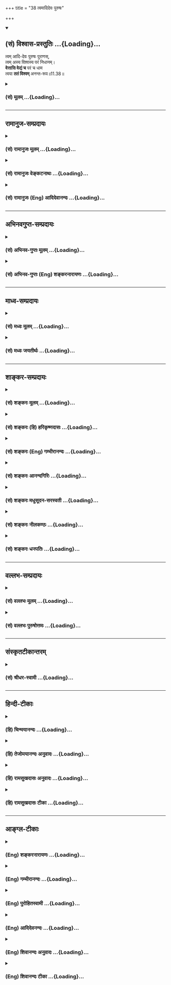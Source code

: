 +++
title = "38 त्वमादिदेवः पुरुषः"

+++
<div class="js_include" newlevelforh1="2" title="(सं) विश्वास-प्रस्तुतिः" unfilled url="/purANam_vaiShNavam/mahAbhAratam/06-bhIShma-parva/03-bhagavad-gItA-parva/saMskRtam/vishvAsa-prastutiH/11_vishva-rUpa-darshana/38_tvamAdidevaH_puru.md">
<details open><summary><h2>(सं) विश्वास-प्रस्तुतिः ...{Loading}...</h2></summary>

त्वम् आदि-देवः पुरुषः पुराणस्,  
त्वम् अस्य विश्वस्य परं निधानम्।  
**वेत्तासि वेद्यं च** परं च धाम  
त्वया **ततं विश्वम्** अनन्त-रूप॥11.38॥
</details>
</div>
<div class="js_include collapsed" newlevelforh1="3" title="(सं) मूलम्" unfilled url="/purANam_vaiShNavam/mahAbhAratam/06-bhIShma-parva/03-bhagavad-gItA-parva/saMskRtam/mUlam/11_vishva-rUpa-darshana/38_tvamAdidevaH_puru.md">
<details><summary><h3>(सं) मूलम् ...{Loading}...</h3></summary>

त्वमादिदेवः पुरुषः पुराण  
स्त्वमस्य विश्वस्य परं निधानम्।  
वेत्तासि वेद्यं च परं च धाम  
त्वया ततं विश्वमनन्तरूप।।11.38।।
</details>
</div>


_________________
## रामानुज-सम्प्रदायः
<div class="js_include collapsed" newlevelforh1="3" title="(सं) रामानुजः मूलम्" unfilled url="/purANam_vaiShNavam/mahAbhAratam/06-bhIShma-parva/03-bhagavad-gItA-parva/saMskRtam/rAmAnujaH/mUlam/11_vishva-rUpa-darshana/38_tvamAdidevaH_puru.md">
<details><summary><h3>(सं) रामानुजः मूलम् ...{Loading}...</h3></summary>

।।11.38।।  
  
**त्वम् आदिदेवः पुरुषः पुराणः त्वम् अस्य विश्वस्य परं निधानम्;** निधीयते
त्वयि विश्वम् इति त्वम् अस्य विश्वस्य परं निधानम्; विश्वस्य शरीरभूतस्य
आत्मतया परमाधारभूतः त्वम् एव इत्यर्थः। जगति सर्वो वेदिता **वेद्यं च**
सर्वं त्वम् एव; एवं सर्वात्मतया अवस्थितः त्वम् एव **परं च धाम** स्थानं
प्राप्यस्थानम् इत्यर्थः।**त्वया ततं विश्वम् अनन्तरूप** त्वया आत्मत्वेन
विश्वं चिदचिन्मिश्रं जगत् ततं व्याप्तम्। अतस्त्वम् एव वाय्वादिशब्दवाच्य
इति आह --

</details>
</div>
<div class="js_include collapsed" newlevelforh1="3" title="(सं) रामानुजः वेङ्कटनाथः" unfilled url="/purANam_vaiShNavam/mahAbhAratam/06-bhIShma-parva/03-bhagavad-gItA-parva/saMskRtam/rAmAnujaH/venkaTanAthaH/11_vishva-rUpa-darshana/38_tvamAdidevaH_puru.md">
<details><summary><h3>(सं) रामानुजः वेङ्कटनाथः ...{Loading}...</h3></summary>

।। 11.38कस्मात् इत्यादिकं पूर्वेण सङ्गमयति -- युक्ततामिति। ते इत्यस्य
प्रथमाबहुवचनत्वभ्रमव्युदासायतुभ्यमित्युक्तिः। प्रणतिकर्तारस्त्वर्थसिद्धा
अनुक्ता एवेति भावः। ब्रह्मशब्दस्यानेकार्थेषु प्रयोगादिह
सर्वप्रणन्तव्यत्वोपयोगाय हिरण्यगर्भपदेन व्याख्या। आदिकर्त्रे इति
सविशेषणनिर्देशेन
व्यवच्छेद्यभूतनूतनहिरण्यगर्भकर्तृसम्भावनाभ्रमव्युदासायआदिभूतायेति
व्यस्योक्तम्। कर्तृशब्देन निमित्तत्वस्योक्तत्वात् आदिशब्द उपादानत्वपरः;
र्स्वस्य कारणान्तरनिषेधार्थौ वा। नमश्शब्दयोगवन्नमनमात्रयोगेऽपि चतुर्थी
विद्यत इति ज्ञापनायनमस्कुर्युरित्युक्तम्। पञ्चशिखाय तथेश्वरकृष्णायैते
नमस्यामः इत्यादिवत्।। त्वमक्षरम्\[ \[11।18\] इति प्रागप्युक्तत्वादत्र
त्वमक्षरम् इति तदतिरिक्तार्थपरत्वमुचितन्तत्परम् इत्यस्य
सामर्थ्याच्चात्राक्षरसदसच्छब्दानामवरतत्त्वविषयत्वं न्याय्यम् तत्र च
भावाभावशब्दाभिलप्यविकारयोगितया सदसच्छब्दयोरचित्परत्वं
निर्विकारतयाऽक्षरशब्दस्य जीवात्मविषयत्वं चोचितमित्यभिप्रायेणाह -- न
क्षरतीति। जीवस्वरूपस्य निर्विकारत्वे श्रुतिं दर्शयति -- न जायत इति।
कार्यकारणयोरसच्छब्देन व्यपदेशः असद्वा इदमग्र आसीत्। ततो वै सदजायत
\[तै.उ.2।7।1\] इत्यादिश्रुतिसिद्ध इत्यभिप्रायेण कार्यकारणभावकथनम्।
एकस्मिन्नेव द्रव्ये सद सच्छब्दप्रयोगनिदानमाहनामरूपेति। अक्षरं सदसत् इति
निर्दिष्टोभयपरामर्शी तच्छब्दः। विशेषकाभावात्तिलतैलदारु वह्न्यादिवत्
परस्परमिलिततदुभयापेक्षया परत्वं च मुक्तात्मनः प्रसिद्धमितिसदसत्तत्परं
यत् इत्यनूद्यत इत्यभिप्रायेण -- मुक्तात्मतत्त्वमित्युक्तम्।
प्रकृतिपुरुषशरीरकत्वं मुक्तात्मनस्तादधीन्यं च कारणत्वसाधकमित्याह -- अत
इति। सर्वतत्त्वात्मकत्वादित्यर्थः। जगन्निवासशब्देन जगन्निवासो यस्येति
विग्रहः। अतो निधानशब्देनात्राधारत्वमेवानुक्तं विवक्षितमिति
प्रदर्शनायाधिकरणव्युत्पत्तिं दर्शयतिनिधीयते त्वयीति। तेनत्वमक्षरम्
इत्यादिसामानाधिकरण्यकारणं विश्वशरीरित्वं विवक्षितमित्याहविश्वस्य
शरीरभूतस्येति। एतेन निधानशब्दस्यात्राव्यक्तपरत्वं कैश्चिदुक्तं
निरस्तम्। वेत्तासि इत्यादौ परमात्मनो वेदितृत्वादिमात्रविधानेऽतिशयाभावात्
कारणावस्थद्रव्यान्तर्यामित्वस्य चोक्तत्वात्;
कार्यावस्थज्ञातृज्ञेयान्तर्यामित्वमेवात्र विवक्षितमित्यभिप्रायेणाहजगति
सर्वो वेदिता वेद्यं चेति। धामशब्दस्यानेकार्थस्यापि स्थाने
प्रसिद्धिप्रकर्षात्स एवार्थ उचितः। स्थानं च प्राप्यमिति प्रसिद्धम्। अतः
परत्वेन विशेषितप्राप्यत्वमेवात्र विवक्षितमित्यभिप्रायेणाह --
प्राप्यस्थानमिति। यद्वा परमप्राप्यमिति भगवदसाधारणं स्थानं विवक्षितं
स्यात् तेनापि पूर्ववत्सामानाधिकरण्यव्यपदेशः। आमनन्ति च तदप्राकृतस्थानम्
अरश्च ह वै ण्यश्चार्णवौ ब्रह्मलोके तृतीयस्यामितो दिवि। तदैरंमदीयं
सरस्तदश्वत्थः सोमसवनस्तदपराजिता पूर्ब्रह्मणः प्रभुविमितं हिरण्मयं
\[छा.उ.8।5।3\] इति; तथा सहस्रस्थूणे विमिते दृढ उग्रे यत्र देवानामधिदेव
आस्ते इति। सामान्यतो विशेषतश्च प्रवृत्तयोः
पूर्वोत्तरसामानाधिकरण्योर्मध्यस्थेनत्वया ततम् इत्यादिना शरीरात्मभाव एव
निबन्धनमिति स्पष्टमुच्यत इत्यभिप्रायेणाह -- त्वयात्मत्वेनेति।  
  

</details>
</div>
<div class="js_include collapsed" newlevelforh1="3" title="(सं) रामानुजः (Eng) आदिदेवानन्दः" unfilled url="/purANam_vaiShNavam/mahAbhAratam/06-bhIShma-parva/03-bhagavad-gItA-parva/saMskRtam/rAmAnujaH/english/AdidevAnandaH/11_vishva-rUpa-darshana/38_tvamAdidevaH_puru.md">
<details><summary><h3>(सं) रामानुजः (Eng) आदिदेवानन्दः ...{Loading}...</h3></summary>

11.38 You alone are all the knowers and all that must be known. You alone, abiding thus as the Self of all, are the 'Dhaman' (abode),
namely, the goal to be attained. By You, O infinite of form, is the universe pervaded. By You the universe, composed of conscient beings and non-conscient matter, is 'Tatam', pervaded. You are the Primal God, the Ancient Person. You are the supreme resting place of the universe. The meaning is that You are the supreme foundation of the universe which constitutes Your body, as You are its Self. \[It is to be noted how Ramanuja derives here the meaning of 'individual self' for the word Aksara, which helps him to explain 'Kutasth'oksara ucchyate' in 15.16\]
Arjuna says: 'Therefore You alone are expressed by the terms Vayu etc.'

</details>
</div>


_________________
## अभिनवगुप्त-सम्प्रदायः
<div class="js_include collapsed" newlevelforh1="3" title="(सं) अभिनव-गुप्तः मूलम्" unfilled url="/purANam_vaiShNavam/mahAbhAratam/06-bhIShma-parva/03-bhagavad-gItA-parva/saMskRtam/abhinava-guptaH/mUlam/11_vishva-rUpa-darshana/38_tvamAdidevaH_puru.md">
<details><summary><h3>(सं) अभिनव-गुप्तः मूलम् ...{Loading}...</h3></summary>

।।11.38।। No commentary.

</details>
</div>
<div class="js_include collapsed" newlevelforh1="3" title="(सं) अभिनव-गुप्तः (Eng) शङ्करनारायणः" unfilled url="/purANam_vaiShNavam/mahAbhAratam/06-bhIShma-parva/03-bhagavad-gItA-parva/saMskRtam/abhinava-guptaH/english/shankaranArAyaNaH/11_vishva-rUpa-darshana/38_tvamAdidevaH_puru.md">
<details><summary><h3>(सं) अभिनव-गुप्तः (Eng) शङ्करनारायणः ...{Loading}...</h3></summary>

11.38 Sri Abhinavagupta did not comment upon this sloka.

</details>
</div>


_________________
## माध्व-सम्प्रदायः
<div class="js_include collapsed" newlevelforh1="3" title="(सं) मध्वः मूलम्" unfilled url="/purANam_vaiShNavam/mahAbhAratam/06-bhIShma-parva/03-bhagavad-gItA-parva/saMskRtam/madhvaH/mUlam/11_vishva-rUpa-darshana/38_tvamAdidevaH_puru.md">
<details><summary><h3>(सं) मध्वः मूलम् ...{Loading}...</h3></summary>

।।11.37 -- 11.40।। कथं स्थाने इति तदाह -- कस्मादित्यादिना।
पूर्णश्चासावात्मा चेति महात्मा। आत्मशब्दश्चोक्तो भारते -- यच्चाप्नोति
यदादत्ते यच्चात्ति विषयानिह। यच्चास्य सन्ततो भावस्तस्मादात्मेति भण्यते
इति। तत्परं सदसतः परम्। असच्च सच्चैव च यद्विश्वं सदसतः परम्।
\[म.भा.1।1।23\] इति भारते।

</details>
</div>
<div class="js_include collapsed" newlevelforh1="3" title="(सं) मध्वः जयतीर्थः" unfilled url="/purANam_vaiShNavam/mahAbhAratam/06-bhIShma-parva/03-bhagavad-gItA-parva/saMskRtam/madhvaH/jayatIrthaH/11_vishva-rUpa-darshana/38_tvamAdidevaH_puru.md">
<details><summary><h3>(सं) मध्वः जयतीर्थः ...{Loading}...</h3></summary>

।।11.37 -- 11.40।। सर्वे नमस्यन्ति \[11।36\] इत्येतद्युक्तमिति
स्वयमेवोक्त्वाकस्माच्च ते न नमेरन् इति विरुद्धं कथं पृच्छति इत्यत आक्षेप
एवायमिति ज्ञापयन् तन्निवर्त्याशङ्काप्रदर्शनपूर्वकमवतारयति -- **कथ**मिति।
इति शङ्कायामिति शेषः तत्तस्या उत्तरम्।
महात्मन्नक्षुद्रचित्तेत्यल्पार्थप्रतीतिनिरासार्थमाह -- **पूर्णश्चे**ति।
आत्मा जीव इति प्रतीतिं वारयितुमाह -- **आत्मे**ति। उक्तो निरुक्तः।
यद्यस्मात्। आप्नोतेर्मन्। पकारस्य च तकारः। आङ्पूर्वाद्दाञः स एव प्रत्ययः
आकारलोपस्तत्वम्। आङ्पूर्वाददो मन्। तत्वं च। इह देहे। सन्ततो भावो नित्या
सत्ता। आङ्पूर्वात्तनोतेर्ङ्मन्। सदसद्भावात्मकं विश्वं त्वमेवेति
सत्तादिप्रदत्वादेवोच्यते। नत्वन्यथा; तथा सति उत्तरवाक्यविरोधात्; इति
भावेन तत्पठित्वा सप्रमाणकं व्याचष्टे -- **तत्परमिति**।

</details>
</div>


_________________
## शाङ्कर-सम्प्रदायः
<div class="js_include collapsed" newlevelforh1="3" title="(सं) शङ्करः मूलम्" unfilled url="/purANam_vaiShNavam/mahAbhAratam/06-bhIShma-parva/03-bhagavad-gItA-parva/saMskRtam/shankaraH/mUlam/11_vishva-rUpa-darshana/38_tvamAdidevaH_puru.md">
<details><summary><h3>(सं) शङ्करः मूलम् ...{Loading}...</h3></summary>

।।11.38।। --,**त्वम् आदिदेवः;** जगतः स्रष्ट्टत्वात्। **पुरुषः;** पुरि
शयनात् **पुराणः** चिरंतनः **त्वम्** एव **अस्य विश्वस्य परं** प्रकृष्टं
**निधानं** निधीयते अस्मिन् जगत् सर्वं महाप्रलयादौ इति। किञ्च; **वेत्ता
असि;** वेदिता असि सर्वस्यैव वेद्यजातस्य। यत् च **वेद्यं** वेदनार्हं
तच्**च** असि **परं च धाम** परमं पदं वैष्णवम्। **त्वया ततं** व्याप्तं
**विश्वं** समस्तम्; हे **अनन्तरूप** अन्तो न विद्यते तव रूपाणाम्।। किञ्च
--,

</details>
</div>
<div class="js_include collapsed" newlevelforh1="3" title="(सं) शङ्करः (हि) हरिकृष्णदासः" unfilled url="/purANam_vaiShNavam/mahAbhAratam/06-bhIShma-parva/03-bhagavad-gItA-parva/saMskRtam/shankaraH/hindI/harikRShNadAsaH/11_vishva-rUpa-darshana/38_tvamAdidevaH_puru.md">
<details><summary><h3>(सं) शङ्करः (हि) हरिकृष्णदासः ...{Loading}...</h3></summary>

।।11.38।। अर्जुन फिर भी स्तुति करता है --, आप जगत्के रचयिता होनेके कारण
आदिदेव हैं और शरीररूप पुरमें रहनेके कारण सनातन पुरुष हैं तथा आप ही इस
विश्वके परम उत्तम स्थान हैं अर्थात् महाप्रलयादिमें समस्त जगत् जिसमें
स्थित होता है वह ( जगत्का आश्रय ) आप ही हैं। तथा समस्त जाननेयोग्य
वस्तुओंके आप जाननेवाले हैं और जो जाननेयोग्य हैं वह भी आप ही हैं। आप ही
परम धाम -- परम वैष्णवपद हैं। हे अनन्तरूप समस्त विश्व आपसे परिपूर्ण है --
व्याप्त है। आपके रूपोंका अन्त नहीं है।  
  
,

</details>
</div>
<div class="js_include collapsed" newlevelforh1="3" title="(सं) शङ्करः (Eng) गम्भीरानन्दः" unfilled url="/purANam_vaiShNavam/mahAbhAratam/06-bhIShma-parva/03-bhagavad-gItA-parva/saMskRtam/shankaraH/english/gambhIrAnandaH/11_vishva-rUpa-darshana/38_tvamAdidevaH_puru.md">
<details><summary><h3>(सं) शङ्करः (Eng) गम्भीरानन्दः ...{Loading}...</h3></summary>

11.38 You are the adi-devah, primal Deity, because of being the creator
of the Universe; the puranah, ancient, eternal; purusah,
Person-(derived) in the sense of 'staying in the town (pura) that is the
body'. You verily are the param, suprem; nidhanam, Resort, in which this
entire Universe comes to rest at the time of final dissolution etc.
Besides, You are the vetta, knower of all things to be known. You are
also the vedyam, object of knowledge-that which is fit to be known; and
the param, supreme; dhama, Abode, the supreme State of Visnu.
Anantarupa, O You of infinite forms, who have no limit to Your own
forms; the entire visvam, Universe; tatam, is pervaded; tvaya, by You.
Further,

</details>
</div>
<div class="js_include collapsed" newlevelforh1="3" title="(सं) शङ्करः आनन्दगिरिः" unfilled url="/purANam_vaiShNavam/mahAbhAratam/06-bhIShma-parva/03-bhagavad-gItA-parva/saMskRtam/shankaraH/AnandagiriH/11_vishva-rUpa-darshana/38_tvamAdidevaH_puru.md">
<details><summary><h3>(सं) शङ्करः आनन्दगिरिः ...{Loading}...</h3></summary>

।।11.38।। संप्रति जगत्स्रष्टृत्वादिनापि तद्योग्यत्वमस्तीति स्तुतिद्वारा
दर्शयति -- **पुनरपीति।** जगतः स्रष्टा पुरुषो हिरण्यगर्भ इति पक्षं
प्रत्याह -- **पुराण इति।** स्रष्टृत्वं निमित्तमेवेति
तटस्थेश्वरवादिनस्तान्प्रत्युक्तं -- **त्वमेवेति।**
महाप्रलयादावित्यादिपदमवान्तरप्रलयार्थम्। ईश्वरस्योभयथा कारणत्वं
सर्वज्ञत्वेन साधयति -- **किञ्चेति।**
वेद्यवेदितृभावेनाद्वैतानुपपत्तिमाशङक्याह -- **यच्चेति।**
मुक्त्यालम्बनस्य ब्रह्मणोऽर्थान्तरत्वमाशङ्कित्वोक्तं -- **परं चेति।**
यत्परमं पदं तदपि च त्वमेवेति संबन्धः। तस्य पूर्णत्वमाह -- **त्वयेति।**
व्याप्यव्यापकत्वेन भेदं शङ्कित्वा कल्पितत्वात्तस्य मैवमित्याह --
**अनन्तेति।**

</details>
</div>
<div class="js_include collapsed" newlevelforh1="3" title="(सं) शङ्करः मधुसूदन-सरस्वती" unfilled url="/purANam_vaiShNavam/mahAbhAratam/06-bhIShma-parva/03-bhagavad-gItA-parva/saMskRtam/shankaraH/madhusUdana-sarasvatI/11_vishva-rUpa-darshana/38_tvamAdidevaH_puru.md">
<details><summary><h3>(सं) शङ्करः मधुसूदन-सरस्वती ...{Loading}...</h3></summary>

।।11.38।। भक्त्युद्रेकात्पुनरपि स्तौति -- त्वमिति। त्वमादिदेवो जगतः
सर्गहेतुत्वात् पुरुषः पूरयिता पुराणोऽनादिः त्वमस्य विश्वस्य परं निधानं
लयस्थानत्वात् निधीयते सर्वमस्मिन्निति। एवं
सृष्टिप्रलयस्थानत्वेनोपादानत्वमुक्त्वा सर्वज्ञत्वेन प्रधानं
व्यावर्तयन्निमित्ततामाह -- वेत्तेति। वेत्ता वेदिता। सर्वस्यापि
द्वैतापत्तिं वारयति। यच्च वेद्यं तदपि त्वमेवासि। वेदनरूपे वेदितरि
परमार्थसंबन्धाभावेन सर्वस्य वेद्यस्य कल्पितत्वात् अतएव परं च धाम
यत्सच्चिदानन्दघनमविद्यातत्कार्यनिर्मुक्तं विष्णोः परमं पदं तदपि
त्वमेवासि। त्वया सद्रूपेण स्फुरणरूपेण च कारणेन ततं व्याप्तमिदं स्वतः
सत्तास्फूर्तिशून्यं विश्वं कार्यं मायिकसंबन्धेनैव स्थितिकाले। हे
अनन्तरूप अपरिच्छिन्नस्वरूप।

</details>
</div>
<div class="js_include collapsed" newlevelforh1="3" title="(सं) शङ्करः नीलकण्ठः" unfilled url="/purANam_vaiShNavam/mahAbhAratam/06-bhIShma-parva/03-bhagavad-gItA-parva/saMskRtam/shankaraH/nIlakaNThaH/11_vishva-rUpa-darshana/38_tvamAdidevaH_puru.md">
<details><summary><h3>(सं) शङ्करः नीलकण्ठः ...{Loading}...</h3></summary>

।।11.38।। पुनरपि स्तौति -- **त्वमिति।** आदिदेवो जगतः स्रष्टृत्वात्।
पुरुषः सर्वशरीरशायी। पुराणः शरीरनाशादिनाप्यविनश्यन्। विश्वस्यास्य त्वं
परं निधानं निधीयतेऽस्मिन्निति लयस्थानम्। साङ्ख्यानां जडां प्रकृतिं
वारयति। वेत्ता ज्ञाता। वेद्यं तद्दृश्यं च त्वमेव। परं
वेत्तृवेद्याभ्यामन्यत् धाम चैतन्यम्। त्वया विश्वं ततं व्याप्तं
स्वसत्तास्फूर्तिभ्याम्। हे अनन्तरूप त्रिविधपरिच्छेदशून्यस्वरूप।

</details>
</div>
<div class="js_include collapsed" newlevelforh1="3" title="(सं) शङ्करः धनपतिः" unfilled url="/purANam_vaiShNavam/mahAbhAratam/06-bhIShma-parva/03-bhagavad-gItA-parva/saMskRtam/shankaraH/dhanapatiH/11_vishva-rUpa-darshana/38_tvamAdidevaH_puru.md">
<details><summary><h3>(सं) शङ्करः धनपतिः ...{Loading}...</h3></summary>

।।11.38।। पुनरपि स्तौति। त्वमादिदेवः ब्रह्मादिजनकत्वात्। भगवतस्ताटस्थ्यं
वारयति। पुरि शयनात्पुरुष इति। पुरि विनाशान्नाशाशङ्कां वारयति। पुराणः
चिरंतनः त्वमस्य विश्वस्य परं निधानं महाप्रलयादौ सर्वं
जगन्निधीयतेऽस्मिन्निति परं प्रकृष्टं निधानं लयस्थानमतो न कर्तृमात्रमपि
तु प्रकृतिरपीति भावः। किंच वेत्तासि ज्ञातासि। सर्वस्यैव वेद्यंजातस्य
भेदं वारयति। वेद्यं च यच्च ज्ञातुं योग्यं वस्तु तच्चासि। प्राप्यमपि परं
त्वमेवेत्याह। परं च धाम परमं वैष्णवपदं मोक्षाख्यं सच मोक्षाख्यस्त्वं न
क्वचिन्मेरुपृष्ठदौ तिष्ठसि किंतु त्वया परमधाम्ना ततं व्यापतं समस्तं
विश्वं यतस्त्व रुपाणां कैवल्यादीनामन्तः परिच्छेदो न विद्यते इति
हेऽनन्तरुप।

</details>
</div>


_________________
## वल्लभ-सम्प्रदायः
<div class="js_include collapsed" newlevelforh1="3" title="(सं) वल्लभः मूलम्" unfilled url="/purANam_vaiShNavam/mahAbhAratam/06-bhIShma-parva/03-bhagavad-gItA-parva/saMskRtam/vallabhaH/mUlam/11_vishva-rUpa-darshana/38_tvamAdidevaH_puru.md">
<details><summary><h3>(सं) वल्लभः मूलम् ...{Loading}...</h3></summary>

।।11.38।। त्वमिति। ज्ञानं वेत्तासि वेद्यं चेति
विरुद्धधर्माश्रयत्वमक्षरत्वं च पुनः स्फोटयति -- परं धामेति। तद्धाम परमं
मम \[8।2115।6\] इत्यनेनैकार्थ्यमेति। त्वया ततं विश्वं इति
व्याख्यानभूतंमया ततमिदं सर्वं जगदव्यक्तमूर्तिना \[9।4\] इत्यादेः।

</details>
</div>
<div class="js_include collapsed" newlevelforh1="3" title="(सं) वल्लभः पुरुषोत्तमः" unfilled url="/purANam_vaiShNavam/mahAbhAratam/06-bhIShma-parva/03-bhagavad-gItA-parva/saMskRtam/vallabhaH/puruShottamaH/11_vishva-rUpa-darshana/38_tvamAdidevaH_puru.md">
<details><summary><h3>(सं) वल्लभः पुरुषोत्तमः ...{Loading}...</h3></summary>

  
  
।।11.38।। किञ्च -- त्वमादिदेव इति। त्वं देवानामादिः तथा त्वं
ब्रह्मणोऽप्यसीत्यत आह -- पुरुषः। तत् त्वमक्षरेऽपि वर्तस इत्यतः पुराणः
पुरुषोत्तम इत्यर्थः। पुरुषोत्तमधर्मानेवाह -- त्वमस्य परिदृश्यमानस्य
विश्वस्य परमुत्कृष्टं आधिदैविकरूपेण स्वस्मिन् स्थानं स्वरतीच्छारूपं
निधानं लयस्थानं परं विश्वस्य क्रीडाप्रकटितस्वरूपज्ञानेन सर्वत्र रमणकर्ता
त्वमसि विश्वस्य विश्वस्मिन् वा। वेद्यं ज्ञेयं त्वं च त्वमेवेत्यर्थः। च
पुनः परं धाम वैकुण्ठाख्यं तेजोरूपं पुरुषोत्तमगृहात्मकं वा त्वम्। हे
अनन्तरूप इदं विश्वं त्वया ततं व्याप्तं
त्वद्रूपमेवेत्यर्थः। अनन्तरूपमिति।  
  

</details>
</div>


_________________
## संस्कृतटीकान्तरम्
<div class="js_include collapsed" newlevelforh1="3" title="(सं) श्रीधर-स्वामी" unfilled url="/purANam_vaiShNavam/mahAbhAratam/06-bhIShma-parva/03-bhagavad-gItA-parva/saMskRtam/shrIdhara-svAmI/11_vishva-rUpa-darshana/38_tvamAdidevaH_puru.md">
<details><summary><h3>(सं) श्रीधर-स्वामी ...{Loading}...</h3></summary>

।।11.38।। किंच **-- त्वमिति।** त्वमादिदेवो देवानामादिः। यतः पुराणोऽनादिः
पुरुषवस्त्वम्। अतएव त्वमस्य विश्वस्य परं निधानं लयस्थानम्; तथा विश्वस्य
वेत्ता वेदिता ज्ञाता च त्वम्; यच्च वेद्यं वस्तुजातं परं च धाम वैष्णवं
पदं तदपि त्वमेवासि। अतएव हे अनन्तरूप; त्वयैव विश्वमिदं ततं व्याप्तम्।
एतैश्च सप्तभिर्हेतुभिस्त्वमेव नमस्कार्य इति भावः।

</details>
</div>


_________________
## हिन्दी-टीकाः
<div class="js_include collapsed" newlevelforh1="3" title="(हि) चिन्मयानन्दः" unfilled url="/purANam_vaiShNavam/mahAbhAratam/06-bhIShma-parva/03-bhagavad-gItA-parva/hindI/chinmayAnandaH/11_vishva-rUpa-darshana/38_tvamAdidevaH_puru.md">
<details><summary><h3>(हि) चिन्मयानन्दः ...{Loading}...</h3></summary>

।।11.38।। आदिदेव आत्मा ही आदिकर्ता है। चैतन्यस्वरूप आत्मा से ही
सृष्टिकर्ता ब्रह्माजी की उत्पत्ति हुई है। समष्टि मन और बुद्धि से
अविच्छिन्न (मर्यादित; सीमित) आत्मा ही ब्रह्माजी कहलाता है। विश्व के परम
आश्रय सम्पूर्ण विश्व परमात्मा में निवास करता है; इसलिए उसे यहाँ विश्व का
परम आश्रय कहा गया है। जैसा कि पहले भी कहा जा चुका है; विश्व शब्द से केवल
स्थूल जगत् ही नहीं समझना चाहिए; वरन् पूर्व श्लोक में वर्णित सत् और असत्
(व्यक्त और अव्यक्त) का सम्मिलित रूप ही विश्व कहलाता है। विश्व शब्द को इस
प्रकार समझ लेने पर वेदान्त के विद्यार्थियों को इस जीवन का सम्पूर्ण अर्थ
समझने में कोई कठिनाई नहीं होगी। हम शरीर; मन और बुद्धि की जड़ उपाधियों के
द्वारा जगत् का अनुभव करते हैं। ये स्वत जड़ होने के कारण उनमें अपना
चैतन्य नहीं है। आत्म चैतन्य के सम्बन्ध से ही वे चेतनवत् व्यवहार करने में
सक्षम होती हैं। वस्तुत; इन जड़ पदार्थों अथवा उपाधियों की उत्पत्ति आत्मा
से नहीं हो सकती; क्योंकि आत्मा अविकारी है। हम यह भी नहीं कह सकते कि जड़
जगत् की उत्पत्ति किसी अन्य स्वतन्त्र कारण से हुई है; क्योंकि आत्मा ही
सर्वव्यापी; एकमेव अद्वितीय सत्य है। इसलिए; वेदान्त में कहा गया है कि यह
विश्व परम सत्य ब्रह्म पर अध्यस्त (अध्यारोपित) है; जैसे भ्रान्तिकाल में
प्रेत स्तम्भ में अध्यस्त होता है। इस प्रकार की भ्रान्ति में; वह स्तम्भ
ही प्रेत और उसकी गति का तथा उससे उत्पन्न हुई प्रतिक्रियायों का विधान
कहलायेगा। वस्तुत; स्तम्भ के अतिरिक्त भूत का कोई अस्तित्व या सत्यत्व नहीं
है। इसी प्रकार यहाँ अर्जुन परमात्मा का निर्देश अत्यन्त सुन्दर प्रकार से
विश्व के विधान कहकर करता है। आप ज्ञाता और ज्ञेय हैं चैतन्य ही वह तत्त्व
है; जो हमारे अनुभवों को सत्यत्व प्रदान करता है। चैतन्य से प्रकाशित हुए
बिना इस जड़ जगत् का ज्ञान सम्भव नहीं होता; इसलिए यहाँ चैतन्यस्वरूप
भगवान् श्रीकृष्ण को ज्ञाता कहा गया है। आत्म साक्षात्कार हेतु उपदिष्ट सभी
साधनाओं की प्रक्रिया यह है कि इन्द्रियादि के द्वारा विचलित होने वाला मन
का ध्यान बाह्य विषयों से निवृत्त कर उसे आत्मस्वरूप में स्थिर किया जाय।
जब यह मन वृत्तिशून्य हो जाता है; तब शुद्ध चैतन्य स्वरूप आत्मा का
साक्षात् अनुभवगम्य बोध होता है। इसलिए आत्मा को यहाँ वेद्य अर्थात् जानने
योग्य तत्त्व कहा गया है। सम्पूर्ण विश्व आपके द्वारा व्याप्त है जैसे समस्त
मिष्ठानों में मधुरता व्याप्त है या तरंगों में जल व्याप्त है; वैसे ही
विश्व में परमात्मा व्याप्त है। अभी कहा गया था कि अधिष्ठान के अतिरिक्त
अध्यस्त वस्तु का कोई अस्तित्व नहीं होता। आत्मा ही वह अधिष्ठान है; जिस पर
यह नानाविश्व सृष्टि की प्रतीति हो रही है। इसलिए यहाँ उचित ही कहा गया है
कि आपके द्वारा यह विश्व व्याप्त है। यह केवल उपनिषद् प्रतिपादित उस सत्य
की ही पुनरुक्ति है कि अनन्त ब्रह्म सबको व्याप्त करता है; परन्तु उसे कोई
व्याप्त नहीं कर सकता है।

</details>
</div>
<div class="js_include collapsed" newlevelforh1="3" title="(हि) तेजोमयानन्दः अनुवादः" unfilled url="/purANam_vaiShNavam/mahAbhAratam/06-bhIShma-parva/03-bhagavad-gItA-parva/hindI/tejomayAnandaH/anuvAdaH/11_vishva-rUpa-darshana/38_tvamAdidevaH_puru.md">
<details><summary><h3>(हि) तेजोमयानन्दः अनुवादः ...{Loading}...</h3></summary>

।।11.38।। आप आदिदेव और पुराण (सनातन) पुरुष हैं। आप इस जगत् के परम आश्रय,
ज्ञाता, ज्ञेय, (जानने योग्य) और परम धाम हैं। हे अनन्तरूप आपसे ही यह
विश्व व्याप्त है।।

</details>
</div>
<div class="js_include collapsed" newlevelforh1="3" title="(हि) रामसुखदासः अनुवादः" unfilled url="/purANam_vaiShNavam/mahAbhAratam/06-bhIShma-parva/03-bhagavad-gItA-parva/hindI/rAmasukhadAsaH/anuvAdaH/11_vishva-rUpa-darshana/38_tvamAdidevaH_puru.md">
<details><summary><h3>(हि) रामसुखदासः अनुवादः ...{Loading}...</h3></summary>

।।11.38।। आप ही आदिदेव और पुराणपुरुष हैं तथा आप ही इस संसारके परम आश्रय
हैं। आप ही सबको जाननेवाले, जाननेयोग्य और परमधाम हैं। हे अनन्तरूप ! आपसे
ही सम्पूर्ण संसार व्याप्त है।

</details>
</div>
<div class="js_include collapsed" newlevelforh1="3" title="(हि) रामसुखदासः टीका" unfilled url="/purANam_vaiShNavam/mahAbhAratam/06-bhIShma-parva/03-bhagavad-gItA-parva/hindI/rAmasukhadAsaH/TIkA/11_vishva-rUpa-darshana/38_tvamAdidevaH_puru.md">
<details><summary><h3>(हि) रामसुखदासः टीका ...{Loading}...</h3></summary>

।।11.38।।***व्याख्या--*'त्वमादिदेवः पुरुषः पुराणः'--** आप सम्पूर्ण
देवताओंके आदिदेव हैं; क्योंकि सबसे पहले आप ही प्रकट होते हैं। आप
पुराणपुरुष हैं; क्योंकि आप सदासे हैं और सदा ही रहनेवाले हैं।

</details>
</div>


_________________
## आङ्ग्ल-टीकाः
<div class="js_include collapsed" newlevelforh1="3" title="(Eng) शङ्करनारायणः" unfilled url="/purANam_vaiShNavam/mahAbhAratam/06-bhIShma-parva/03-bhagavad-gItA-parva/english/shankaranArAyaNaH/11_vishva-rUpa-darshana/38_tvamAdidevaH_puru.md">
<details><summary><h3>(Eng) शङ्करनारायणः ...{Loading}...</h3></summary>

11.38. You are the Primal God; You are the Ancient Soul; You are the transcending place of rest for this universe; You are the knower and the knowable; You are the Highest Abode; and the universe with its infinite forms is pervaded by You.

</details>
</div>
<div class="js_include collapsed" newlevelforh1="3" title="(Eng) गम्भीरानन्दः" unfilled url="/purANam_vaiShNavam/mahAbhAratam/06-bhIShma-parva/03-bhagavad-gItA-parva/english/gambhIrAnandaH/11_vishva-rUpa-darshana/38_tvamAdidevaH_puru.md">
<details><summary><h3>(Eng) गम्भीरानन्दः ...{Loading}...</h3></summary>

11.38 You are the primal Deity, the ancient Person; You are the supreme Resort of this world. You are the knower as also the object of knowledge, and the supreme Abode. O You of infinite forms, the Universe is pervaded by You!

</details>
</div>
<div class="js_include collapsed" newlevelforh1="3" title="(Eng) पुरोहितस्वामी" unfilled url="/purANam_vaiShNavam/mahAbhAratam/06-bhIShma-parva/03-bhagavad-gItA-parva/english/purohitasvAmI/11_vishva-rUpa-darshana/38_tvamAdidevaH_puru.md">
<details><summary><h3>(Eng) पुरोहितस्वामी ...{Loading}...</h3></summary>

11.38 Thou art the Primal God, the Ancient, the Supreme Abode of this universe, the Knower, the Knowledge and the Final Home. Thou fillest everything. Thy form is infinite.

</details>
</div>
<div class="js_include collapsed" newlevelforh1="3" title="(Eng) आदिदेवनन्दः" unfilled url="/purANam_vaiShNavam/mahAbhAratam/06-bhIShma-parva/03-bhagavad-gItA-parva/english/AdidevanandaH/11_vishva-rUpa-darshana/38_tvamAdidevaH_puru.md">
<details><summary><h3>(Eng) आदिदेवनन्दः ...{Loading}...</h3></summary>

11.38 (a) You are the Primal God and the Ancient Person. You are the Supreme resting place of the universe৷৷. (b)৷৷.You are the knower and that which must be known, and the Supreme abode. By You, O infinite of form, is this universe pervaded.

</details>
</div>
<div class="js_include collapsed" newlevelforh1="3" title="(Eng) शिवानन्दः अनुवादः" unfilled url="/purANam_vaiShNavam/mahAbhAratam/06-bhIShma-parva/03-bhagavad-gItA-parva/english/shivAnandaH/anuvAdaH/11_vishva-rUpa-darshana/38_tvamAdidevaH_puru.md">
<details><summary><h3>(Eng) शिवानन्दः अनुवादः ...{Loading}...</h3></summary>

11.38 Thou art the primal God, the ancient Purusha, the supreme refuge of this universe, the knower, the knowable and the supreme Abode. By Thee is the universe pervaded, O Being of infinite forms.

</details>
</div>
<div class="js_include collapsed" newlevelforh1="3" title="(Eng) शिवानन्दः टीका" unfilled url="/purANam_vaiShNavam/mahAbhAratam/06-bhIShma-parva/03-bhagavad-gItA-parva/english/shivAnandaH/TIkA/11_vishva-rUpa-darshana/38_tvamAdidevaH_puru.md">
<details><summary><h3>(Eng) शिवानन्दः टीका ...{Loading}...</h3></summary>

11.38 त्वम् Thou; आदिदेवः the primal God; पुरुषः Purusha; पुराणः the ancient; त्वम् Thou; अस्य of (this); विश्वस्य of Universe; परम् the Supreme; निधानम् Refuge; वेत्ता Knower; असि (Thou) art; वेद्यम् to be known; च and; परम् the Supreme; च and; धाम abode; त्वया by Thee; ततम् is pervaded; विश्वम् the Universe; अनन्तरूप O Being of infinite forms.Commentary Primal God; because the Lord is the creator of the universe.Purusha; because the Lord lies in the body (Puri Sayanat).Nidhaanam That in which the world rests during the great deluge or cosmic dissolution.The pot comes out of the clay and gets merged in clay. Even so the world has come out of the Lord and gets dissolved or involved in the Lord. So the Lord is the material cause of the world.
Therefore; He is the primal God and the supreme refuge also.Vetta Knower of the knowable things. As the Lord is omniscient; He knows all about the world; and He is the instrumental or the efficient cause of this world.Param Dhama Supreme Abode of Vishnu. Just as the rope (the substratum for the superimposed snake) pervades the snake; so also Brahman or Vishnu through His Nature as ExistenceKnowledgeBliss Absolute pervades the whole universe.Moreover --

</details>
</div>
